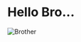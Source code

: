 # Hello Bro...

![Brother](https://i.natgeofe.com/k/64a17a68-7f3b-4246-850c-af430ab3d966/great-white-og_4x3.jpg)
